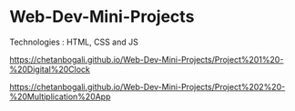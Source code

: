 # Web-Dev-Mini-Projects
Technologies : HTML, CSS and JS

https://chetanbogali.github.io/Web-Dev-Mini-Projects/Project%201%20-%20Digital%20Clock

https://chetanbogali.github.io/Web-Dev-Mini-Projects/Project%202%20-%20Multiplication%20App
